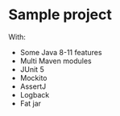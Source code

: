 # Sample project

With:
- Some Java 8-11 features
- Multi Maven modules
- JUnit 5
- Mockito
- AssertJ
- Logback
- Fat jar
 